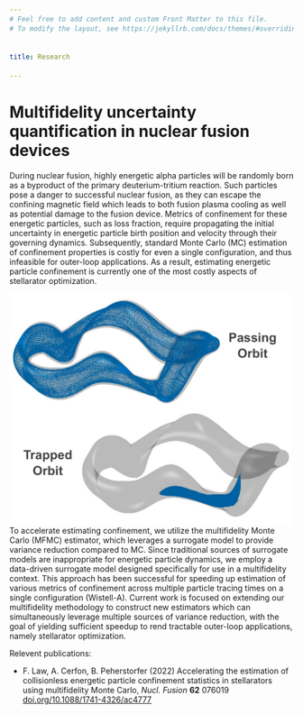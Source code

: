 ```yaml
---
# Feel free to add content and custom Front Matter to this file.
# To modify the layout, see https://jekyllrb.com/docs/themes/#overriding-theme-defaults


title: Research

---
```


# Multifidelity uncertainty quantification in nuclear fusion devices

During nuclear fusion, highly energetic alpha particles will be randomly born as a byproduct of the primary deuterium-tritium reaction. Such particles pose a danger to successful nuclear fusion, as they can escape the confining magnetic field which leads to both fusion plasma cooling as well as potential damage to the fusion device. Metrics of confinement for these energetic particles, such as loss fraction, require propagating the initial uncertainty in energetic particle birth position and velocity through their governing dynamics. Subsequently, standard Monte Carlo (MC) estimation of confinement properties is costly for even a single configuration, and thus infeasible for outer-loop applications. As a result, estimating energetic particle confinement is currently one of the most costly aspects of stellarator optimization.

<img align="left" width="500" src="images/passing-trapped-3D.png">

To accelerate estimating confinement, we utilize the multifidelity Monte Carlo (MFMC) estimator, which leverages a surrogate model to provide variance reduction compared to MC. Since traditional sources of surrogate models are inappropriate for energetic particle dynamics, we employ a data-driven surrogate model designed specifically for use in a multifidelity context.  This approach has been successful for speeding up estimation of various metrics of confinement across multiple particle tracing times on a single configuration (Wistell-A). Current work is focused on extending our multifidelity methodology to construct new estimators which can simultaneously leverage multiple sources of variance reduction, with the goal of yielding sufficient speedup to rend tractable outer-loop applications, namely stellarator optimization.

Relevent publications:
* F. Law, A. Cerfon, B. Peherstorfer (2022) Accelerating the estimation of collisionless energetic particle confinement statistics in stellarators using multifidelity Monte Carlo, *Nucl. Fusion* **62** 076019 [doi.org/10.1088/1741-4326/ac4777](https://doi.org/10.1088/1741-4326/ac4777)
